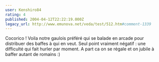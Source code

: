 ```yaml
---
user: Kenshiro84
rating: 4
published: 2004-04-12T22:22:19.000Z
legacy_url: http://www.emunova.net/veda/test/512.htm#comment-1339
---
```

Cocorico ! Voila notre gaulois préféré qui se balade en arcade pour distribuer des baffes à qui en veut. Seul point vraiment négatif : une difficulté qui fait hurler par moment. A part ca on se régale et on jubile à baffer autant de romains :)